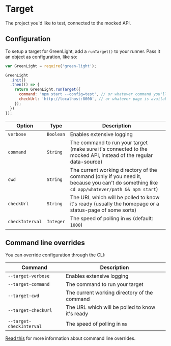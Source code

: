 # Target
The project you'd like to test, connected to the mocked API.

## Configuration
To setup a target for GreenLight, add a `runTarget()` to your runner. Pass it an object as configuration, like so:

```js
var GreenLight = require('green-light');

GreenLight
  .init()
  .then(() => {
    return GreenLight.runTarget({
      command: 'npm start --config=test', // or whatever command you'll run to start your project
      checkUrl: 'http://localhost:8000', // or whatever page is available as soon as your project is ready
    });
  })
});
```

Option | Type | Description
------ | ---- | -----------
`verbose` | `Boolean` | Enables extensive logging
`command` | `String` | The command to run your target (make sure it's connected to the mocked API, instead of the regular data-source)
`cwd` | `String` | The current working directory of the command (only if you need it, because you can't do something like `cd app/whatever/path && npm start`)
`checkUrl` | `String` | The URL which will be polled to know it's ready (usually the homepage or a status-page of some sorts)
`checkInterval` | `Integer` | The speed of polling in `ms` (default: `1000`)

## Command line overrides
You can override configuration through the CLI:

Command | Description
------- | -------
`--target-verbose` | Enables extensive logging
`--target-command` | The command to run your target
`--target-cwd` | The current working directory of the command
`--target-checkUrl` | The URL which will be polled to know it's ready
`--target-checkInterval` | The speed of polling in `ms`

[Read this](./command-line-overrides.md) for more information about command line overrides.
